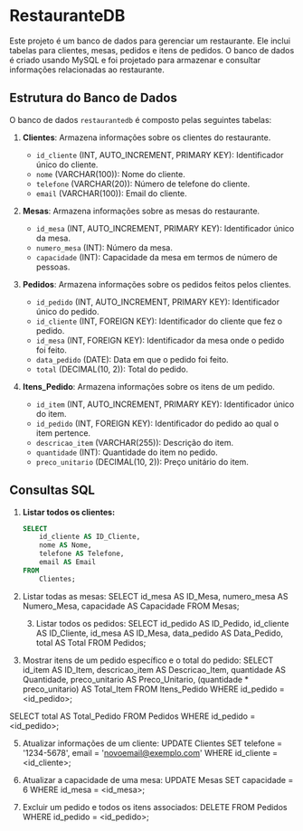 # RestauranteDB

Este projeto é um banco de dados para gerenciar um restaurante. Ele inclui tabelas para clientes, mesas, pedidos e itens de pedidos. O banco de dados é criado usando MySQL e foi projetado para armazenar e consultar informações relacionadas ao restaurante.

## Estrutura do Banco de Dados

O banco de dados `restaurantedb` é composto pelas seguintes tabelas:

1. **Clientes**: Armazena informações sobre os clientes do restaurante.
   - `id_cliente` (INT, AUTO_INCREMENT, PRIMARY KEY): Identificador único do cliente.
   - `nome` (VARCHAR(100)): Nome do cliente.
   - `telefone` (VARCHAR(20)): Número de telefone do cliente.
   - `email` (VARCHAR(100)): Email do cliente.

2. **Mesas**: Armazena informações sobre as mesas do restaurante.
   - `id_mesa` (INT, AUTO_INCREMENT, PRIMARY KEY): Identificador único da mesa.
   - `numero_mesa` (INT): Número da mesa.
   - `capacidade` (INT): Capacidade da mesa em termos de número de pessoas.

3. **Pedidos**: Armazena informações sobre os pedidos feitos pelos clientes.
   - `id_pedido` (INT, AUTO_INCREMENT, PRIMARY KEY): Identificador único do pedido.
   - `id_cliente` (INT, FOREIGN KEY): Identificador do cliente que fez o pedido.
   - `id_mesa` (INT, FOREIGN KEY): Identificador da mesa onde o pedido foi feito.
   - `data_pedido` (DATE): Data em que o pedido foi feito.
   - `total` (DECIMAL(10, 2)): Total do pedido.

4. **Itens_Pedido**: Armazena informações sobre os itens de um pedido.
   - `id_item` (INT, AUTO_INCREMENT, PRIMARY KEY): Identificador único do item.
   - `id_pedido` (INT, FOREIGN KEY): Identificador do pedido ao qual o item pertence.
   - `descricao_item` (VARCHAR(255)): Descrição do item.
   - `quantidade` (INT): Quantidade do item no pedido.
   - `preco_unitario` (DECIMAL(10, 2)): Preço unitário do item.

## Consultas SQL

1. **Listar todos os clientes:**
   ```sql
   SELECT 
       id_cliente AS ID_Cliente,
       nome AS Nome,
       telefone AS Telefone,
       email AS Email
   FROM 
       Clientes;
   
2. Listar todas as mesas:
SELECT 
    id_mesa AS ID_Mesa,
    numero_mesa AS Numero_Mesa,
    capacidade AS Capacidade
FROM 
    Mesas;

   3. Listar todos os pedidos:
   SELECT 
    id_pedido AS ID_Pedido,
    id_cliente AS ID_Cliente,
    id_mesa AS ID_Mesa,
    data_pedido AS Data_Pedido,
    total AS Total
FROM 
    Pedidos;

4. Mostrar itens de um pedido específico e o total do pedido:
SELECT 
    id_item AS ID_Item,
    descricao_item AS Descricao_Item,
    quantidade AS Quantidade,
    preco_unitario AS Preco_Unitario,
    (quantidade * preco_unitario) AS Total_Item
FROM 
    Itens_Pedido
WHERE 
    id_pedido = <id_pedido>;

SELECT 
    total AS Total_Pedido
FROM 
    Pedidos
WHERE 
    id_pedido = <id_pedido>;
    
5. Atualizar informações de um cliente:
UPDATE Clientes
SET 
    telefone = '1234-5678',
    email = 'novoemail@exemplo.com'
WHERE 
    id_cliente = <id_cliente>;
    
6. Atualizar a capacidade de uma mesa:
   UPDATE Mesas
SET 
    capacidade = 6
WHERE 
    id_mesa = <id_mesa>;

7. Excluir um pedido e todos os itens associados:
   DELETE FROM Pedidos
WHERE id_pedido = <id_pedido>;


